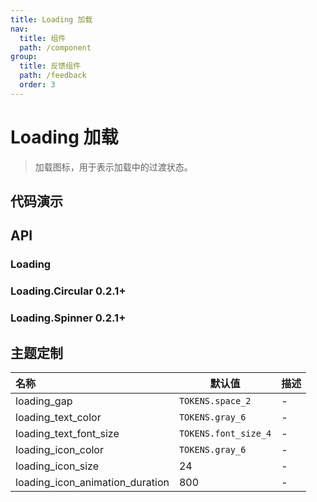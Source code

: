 ```yaml
---
title: Loading 加载
nav:
  title: 组件
  path: /component
group:
  title: 反馈组件
  path: /feedback
  order: 3
---
```


# Loading 加载

> 加载图标，用于表示加载中的过渡状态。

## 代码演示

<code src="./__fixtures__/basic.tsx"></code>

## API

### Loading

### Loading.Circular <Badge>0.2.1+</Badge>

### Loading.Spinner <Badge>0.2.1+</Badge>

## 主题定制

| 名称                            | 默认值               | 描述 |
| :------------------------------ | -------------------- | ---- |
| loading_gap                     | `TOKENS.space_2`     | -    |
| loading_text_color              | `TOKENS.gray_6`      | -    |
| loading_text_font_size          | `TOKENS.font_size_4` | -    |
| loading_icon_color              | `TOKENS.gray_6`      | -    |
| loading_icon_size               | 24                   | -    |
| loading_icon_animation_duration | 800                  | -    |
